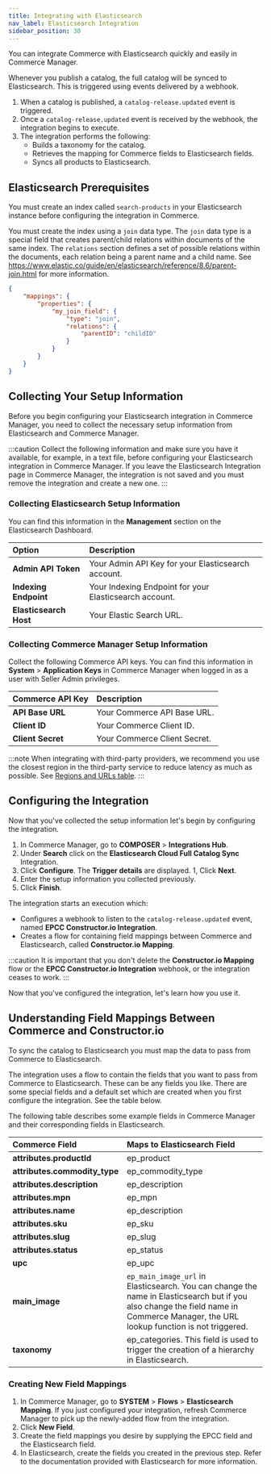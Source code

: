 ```yaml
---
title: Integrating with Elasticsearch
nav_label: Elasticsearch Integration
sidebar_position: 30
---
```


You can integrate Commerce with Elasticsearch quickly and easily in Commerce Manager.

Whenever you publish a catalog, the full catalog will be synced to Elasticsearch. This is triggered using events delivered by a webhook.

1. When a catalog is published, a `catalog-release.updated` event is triggered.
1. Once a `catalog-release.updated` event is received by the webhook, the integration begins to execute.
1. The integration performs the following:
    - Builds a taxonomy for the catalog.
    - Retrieves the mapping for Commerce fields to Elasticsearch fields.
    - Syncs all products to Elasticsearch.

## Elasticsearch Prerequisites

You must create an index called `search-products` in your Elasticsearch instance before configuring the integration in Commerce.

You must create the index using a `join` data type. The `join` data type is a special field that creates parent/child relations within documents of the same index. The `relations` section defines a set of possible relations within the documents, each relation being a parent name and a child name. See https://www.elastic.co/guide/en/elasticsearch/reference/8.6/parent-join.html for more information.

```json
{
    "mappings": {
        "properties": {
            "my_join_field": {
                "type": "join",
                "relations": {
                    "parentID": "childID"
                }
            }
        }
    }
}
```

## Collecting Your Setup Information

Before you begin configuring your Elasticsearch integration in Commerce Manager, you need to collect the necessary setup information from Elasticsearch and Commerce Manager.

:::caution
Collect the following information and make sure you have it available, for example, in a text file, before configuring your Elasticsearch integration in Commerce Manager. If you leave the Elasticsearch Integration page in Commerce Manager, the integration is not saved and you must remove the integration and create a new one.
:::

### Collecting Elasticsearch Setup Information

You can find this information in the **Management** section on the Elasticsearch Dashboard.

| Option                | Description                                            |
|:----------------------|:-------------------------------------------------------|
| **Admin API Token**   | Your Admin API Key for your Elasticsearch account.     |
| **Indexing Endpoint** | Your Indexing Endpoint for your Elasticsearch account. |
| **Elasticsearch Host** | Your Elastic Search URL.                       |

### Collecting Commerce Manager Setup Information

Collect the following Commerce API keys. You can find this information in **System** > **Application Keys** in Commerce Manager when logged in as a user with Seller Admin privileges.

| Commerce API Key | Description                            |
|:------------------------------------|:---------------------------------------|
| **API Base URL**                    | Your Commerce API Base URL. |
| **Client ID**                       | Your Commerce Client ID. |
| **Client Secret**                   | Your Commerce Client Secret. |

:::note
When integrating with third-party providers, we recommend you use the closest region in the third-party service to reduce latency as much as possible. See [Regions and URLs table](/docs/commerce-cloud/api-overview/elastic-path-domains#regions-and-ur-ls).
:::

## Configuring the Integration

Now that you've collected the setup information let's begin by configuring the integration.

1. In Commerce Manager, go to **COMPOSER** > **Integrations Hub**.
1. Under **Search** click on the **Elasticsearch Cloud Full Catalog Sync** Integration.
1. Click **Configure**. The **Trigger details** are displayed.
1, Click **Next**.
1. Enter the setup information you collected previously.
1. Click **Finish**.

The integration starts an execution which:

- Configures a webhook to listen to the `catalog-release.updated` event, named **EPCC Constructor.io Integration**.
- Creates a flow for containing field mappings between Commerce and Elasticsearch, called **Constructor.io Mapping**.

:::caution
It is important that you don't delete the **Constructor.io Mapping** flow or the **EPCC Constructor.io Integration** webhook, or the integration ceases to work.
:::

Now that you've configured the integration, let's learn how you use it.

## Understanding Field Mappings Between Commerce and Constructor.io

To sync the catalog to Elasticsearch you must map the data to pass from Commerce to Elasticsearch.

The integration uses a flow to contain the fields that you want to pass from Commerce to Elasticsearch. These can be any fields you like. There are some special fields and a default set which are created when you first configure the integration. See the table below.

The following table describes some example fields in Commerce Manager and their corresponding fields in Elasticsearch.

| Commerce Field | Maps to Elasticsearch Field              |
|:----------------------------------|:-----------------------------------------|
| **attributes.productId**              | ep_product                               |
| **attributes.commodity_type**        | ep_commodity_type                        |
| **attributes.description**        | ep_description                           |
| **attributes.mpn**                | ep_mpn                                   |
| **attributes.name**               | ep_description                           |
| **attributes.sku**                | ep_sku                                   |
| **attributes.slug**               | ep_slug                                  |
| **attributes.status**             | ep_status                                |
| **upc**                           | ep_upc                                   |
| **main_image**                    | `ep_main_image_url` in Elasticsearch. You can change the name in Elasticsearch but if you also change the field name in Commerce Manager, the URL lookup function is not triggered. |
| **taxonomy**                      | ep_categories. This field is used to trigger the creation of a hierarchy in Elasticsearch. |

### Creating New Field Mappings

1. In Commerce Manager, go to **SYSTEM** > **Flows** > **Elasticsearch Mapping**. If you just configured your integration, refresh Commerce Manager to pick up the newly-added flow from the integration.
1. Click **New Field**.
1. Create the field mappings you desire by supplying the EPCC field and the Elasticsearch field.
1. In Elasticsearch, create the fields you created in the previous step. Refer to the documentation provided with Elasticsearch for more information.
